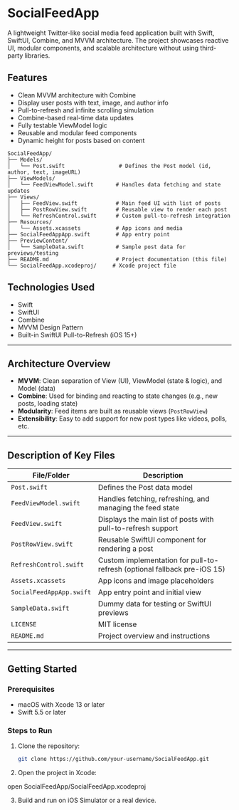 # SocialFeedApp

A lightweight Twitter-like social media feed application built with Swift, SwiftUI, Combine, and MVVM architecture. The project showcases reactive UI, modular components, and scalable architecture without using third-party libraries.

## Features

- Clean MVVM architecture with Combine
- Display user posts with text, image, and author info
- Pull-to-refresh and infinite scrolling simulation
- Combine-based real-time data updates
- Fully testable ViewModel logic
- Reusable and modular feed components
- Dynamic height for posts based on content

```plaintext
SocialFeedApp/
├── Models/
│   └── Post.swift                 # Defines the Post model (id, author, text, imageURL)
├── ViewModels/
│   └── FeedViewModel.swift       # Handles data fetching and state updates
├── Views/
│   ├── FeedView.swift            # Main feed UI with list of posts
│   ├── PostRowView.swift         # Reusable view to render each post
│   └── RefreshControl.swift      # Custom pull-to-refresh integration
├── Resources/
│   └── Assets.xcassets           # App icons and media
├── SocialFeedAppApp.swift        # App entry point
├── PreviewContent/
│   └── SampleData.swift          # Sample post data for previews/testing
├── README.md                     # Project documentation (this file)
└── SocialFeedApp.xcodeproj/     # Xcode project file

```

## Technologies Used

- Swift  
- SwiftUI  
- Combine  
- MVVM Design Pattern  
- Built-in SwiftUI Pull-to-Refresh (iOS 15+)

---

## Architecture Overview

- **MVVM**: Clean separation of View (UI), ViewModel (state & logic), and Model (data)  
- **Combine**: Used for binding and reacting to state changes (e.g., new posts, loading state)  
- **Modularity**: Feed items are built as reusable views (`PostRowView`)  
- **Extensibility**: Easy to add support for new post types like videos, polls, etc.

---

## Description of Key Files

| File/Folder              | Description                                                             |
|--------------------------|-------------------------------------------------------------------------|
| `Post.swift`             | Defines the Post data model                                             |
| `FeedViewModel.swift`    | Handles fetching, refreshing, and managing the feed state               |
| `FeedView.swift`         | Displays the main list of posts with pull-to-refresh support            |
| `PostRowView.swift`      | Reusable SwiftUI component for rendering a post                         |
| `RefreshControl.swift`   | Custom implementation for pull-to-refresh (optional fallback pre-iOS 15)|
| `Assets.xcassets`        | App icons and image placeholders                                        |
| `SocialFeedAppApp.swift` | App entry point and initial view                                        |
| `SampleData.swift`       | Dummy data for testing or SwiftUI previews                              |
| `LICENSE`                | MIT license                                                             |
| `README.md`              | Project overview and instructions                                       |

---

## Getting Started

### Prerequisites

- macOS with Xcode 13 or later  
- Swift 5.5 or later

### Steps to Run

1. Clone the repository:
   ```bash
   git clone https://github.com/your-username/SocialFeedApp.git

2. Open the project in Xcode:

open SocialFeedApp/SocialFeedApp.xcodeproj

3. Build and run on iOS Simulator or a real device.


